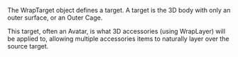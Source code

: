 The WrapTarget object defines a target. A target is the 3D body with only an outer surface, or an Outer Cage.

This target, often an Avatar, is what 3D accessories (using WrapLayer) will be applied to, allowing multiple accessories items to naturally layer over the source target.